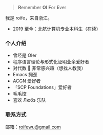 > **R**emember **OI** **F**or **E**ver

我是 roife，来自浙江。

- 2019 至今：北航计算机专业本科生（在读）

### 个人介绍

- 曾经是 OIer
- 程序语言理论与形式化证明业余爱好者
- 对代数 🦘 非常感兴趣（想找人教我）
- Emacs 拥趸
- ACGN 爱好者
- 「SCP Foundations」爱好者
- 毛毛控
- 喜欢 Любэ 乐队

### 联系方式

邮箱：roifewu@gmail.com

